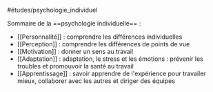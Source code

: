 #études/psychologie_individuel

Sommaire de la ==psychologie individuelle== :
- [[Personnalité]] : comprendre les différences individuelles
- [[Perception]] : comprendre les différences de points de vue
- [[Motivation]] : donner un sens au travail
- [[Adaptation]] : adaptation, le stress et les émotions : prévenir les troubles et promouvoir la santé au travail
- [[Apprentissage]] : savoir apprendre de l'expérience pour travailer mieux, collaborer avec les autres et diriger des équipes